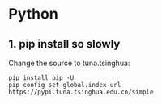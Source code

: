 # Python

## 1. pip install so slowly

Change the source to tuna.tsinghua:

```
pip install pip -U
pip config set global.index-url https://pypi.tuna.tsinghua.edu.cn/simple

```
